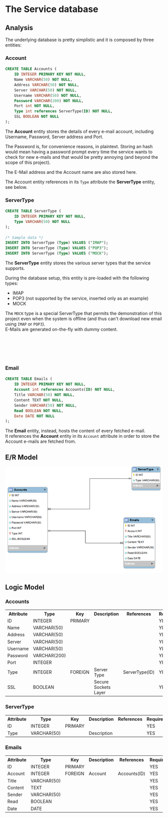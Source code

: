 The Service database
====================

Analysis
--------

The underlying database is pretty simplistic and it is composed by three
entities:

### Account

```SQL
CREATE TABLE Accounts (
	ID INTEGER PRIMARY KEY NOT NULL,
	Name VARCHAR(50) NOT NULL,
	Address VARCHAR(50) NOT NULL,
	Server VARCHAR(50) NOT NULL,
	Username VARCHAR(50) NOT NULL,
	Password VARCHAR(200) NOT NULL,
	Port int NOT NULL,
	Type int references ServerType(ID) NOT NULL,
	SSL BOOLEAN NOT NULL
);
```

The **Account** entity stores the details of every e-mail account,
including Username, Password, Server address and Port.  

The Password is, for convenience reasons, in plaintext. Storing an hash
would mean having a password prompt every time the service wants to check for
new e-mails and that would be pretty annoying (and beyond the scope of this project).  

The E-Mail address and the Account name are also stored here.  

The Account entity references in its `Type` attribute the **ServerType** entity, see below.

### ServerType

```SQL
CREATE TABLE ServerType (
	ID INTEGER PRIMARY KEY NOT NULL,
	Type VARCHAR(50) NOT NULL
);

/* Sample data */
INSERT INTO ServerType (Type) VALUES ("IMAP");
INSERT INTO ServerType (Type) VALUES ("POP3");
INSERT INTO ServerType (Type) VALUES ("MOCK");
```

The **ServerType** entity stores the various server types that the service supports.  

During the database setup, this entity is pre-loaded with the following types:

* IMAP
* POP3 (not supported by the service, inserted only as an example)
* MOCK

The `MOCK` type is a special ServerType that permits the demonstration of this project
even when the system is offline (and thus can't download new email using `IMAP` or `POP3`).  
E-Mails are generated on-the-fly with dummy content.

<!-- Next page -->
<br /><br /><br /><br />
### Email

```SQL
CREATE TABLE Emails (
	ID INTEGER PRIMARY KEY NOT NULL,
	Account int references Accounts(ID) NOT NULL,
	Title VARCHAR(50) NOT NULL,
	Content TEXT NOT NULL,
	Sender VARCHAR(50) NOT NULL,
	Read BOOLEAN NOT NULL,
	Date DATE NOT NULL
);
```

The **Email** entity, instead, hosts the content of every fetched e-mail.  
It references the **Account** entity in its `Account` attribute in order to store the Account
e-mails are fetched from.

E/R Model
---------

![Model](./img/model.png)

Logic Model
-----------

### Accounts

<table>
    <tr>
        <th>Attribute</th>
        <th>Type</th>
        <th>Key</th>
        <th>Description</th>
        <th>References</th>
        <th>Required</th>
    </tr>
    <tr>
		<td>ID</td> <td>INTEGER</td> <td>PRIMARY</td> <td /> <td /> <td>YES</td>
	</tr>
	<tr>
		<td>Name</td> <td>VARCHAR(50)</td> <td /> <td /> <td /> <td>YES</td>
	</tr>
	<tr>
		<td>Address</td> <td>VARCHAR(50)</td> <td /> <td /> <td /> <td>YES</td>
	</tr>
	<tr>
		<td>Server</td> <td>VARCHAR(50)</td> <td /> <td /> <td /> <td>YES</td>
	</tr>
	<tr>
		<td>Username</td> <td>VARCHAR(50)</td> <td /> <td /> <td /> <td>YES</td>
	</tr>
	<tr>
		<td>Password</td> <td>VARCHAR(200)</td> <td /> <td /> <td /> <td>YES</td>
	</tr>
	<tr>
		<td>Port</td> <td>INTEGER</td> <td /> <td /> <td /> <td>YES</td>
	</tr>
	<tr>
		<td>Type</td> <td>INTEGER</td> <td>FOREIGN</td> <td>Server Type</td> <td>ServerType(ID)</td> <td>YES</td>
	</tr>
	<tr>
		<td>SSL</td> <td>BOOLEAN</td> <td /> <td>Secure Sockets Layer</td> <td /> <td>YES</td>
	</tr>
</table>

### ServerType

<table>
    <tr>
        <th>Attribute</th>
        <th>Type</th>
        <th>Key</th>
        <th>Description</th>
        <th>References</th>
        <th>Required</th>
    </tr>
    <tr>
		<td>ID</td> <td>INTEGER</td> <td>PRIMARY</td> <td /> <td /> <td>YES</td>
	</tr>
	<tr>
		<td>Type</td> <td>VARCHAR(50)</td> <td /> <td>Description</td> <td /> <td>YES</td>
	</tr>
</table>

### Emails

<table>
    <tr>
        <th>Attribute</th>
        <th>Type</th>
        <th>Key</th>
        <th>Description</th>
        <th>References</th>
        <th>Required</th>
    </tr>
    <tr>
		<td>ID</td> <td>INTEGER</td> <td>PRIMARY</td> <td /> <td /> <td>YES</td>
	</tr>
	<tr>
		<td>Account</td> <td>INTEGER</td> <td>FOREIGN</td> <td>Account</td> <td>Accounts(ID)</td> <td>YES</td>
	</tr>
	<tr>
		<td>Title</td> <td>VARCHAR(50)</td> <td /> <td /> <td /> <td>YES</td>
	</tr>
	<tr>
		<td>Content</td> <td>TEXT</td> <td /> <td /> <td /> <td>YES</td>
	</tr>
	<tr>
		<td>Sender</td> <td>VARCHAR(50)</td> <td /> <td /> <td /> <td>YES</td>
	</tr>
	<tr>
		<td>Read</td> <td>BOOLEAN</td> <td /> <td /> <td /> <td>YES</td>
	</tr>
	<tr>
		<td>Date</td> <td>DATE</td> <td /> <td /> <td /> <td>YES</td>
	</tr>
</table>
